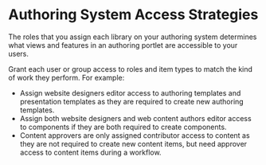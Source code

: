 # Authoring System Access Strategies

The roles that you assign each library on your authoring system determines what views and features in an authoring portlet are accessible to your users.

Grant each user or group access to roles and item types to match the kind of work they perform. For example:

-   Assign website designers editor access to authoring templates and presentation templates as they are required to create new authoring templates.
-   Assign both website designers and web content authors editor access to components if they are both required to create components.
-   Content approvers are only assigned contributor access to content as they are not required to create new content items, but need approver access to content items during a workflow.


